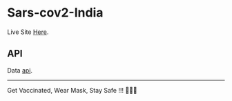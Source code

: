# Sars-cov2-India

Live Site [Here](https://sars-cov2-india.netlify.app/).

## API
Data [api](https://api.covid19india.org/).

---

Get Vaccinated, Wear Mask, Stay Safe !!! 🎉😷💉
